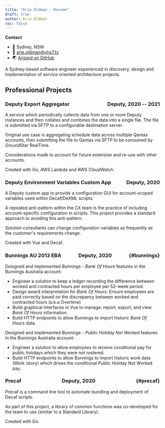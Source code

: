 ```yaml
---
title: "Arie Oldman - Resume"
draft: true
author: Arie Oldman
toc: false
---
```


<style>
h3 {
  display: flex;
  justify-content: space-between;
}

</style>

<span class="resume-cv">

<span id="contact-details">

<strong>Contact</strong>

* 🏡 Sydney, NSW
* 📧 arie.oldman@vhs7.tv
* 🌏 [Arizard on GitHub](https://github.com/Arizard)

</span>

<span class="has-text-centered">

A Sydney-based software engineer experienced in discovery, design and
implementation of service oriented architecture projects.

</span>

## Professional Projects

### <span>Deputy Export Aggregator</span> <span>Deputy, 2020 -- 2021</span>

A service which periodically collects data from one or more Deputy 
instances and then collates and combines the data into a single file. The file 
is submitted via SFTP to a configurable destination server.

Original use case is aggregating schedule data across multiple Qantas accounts,
then submitting the file to Qantas via SFTP to be consumed by GroundStar 
RealTime.

Considerations made to account for future extension and re-use with other
accounts.

Created with Go, AWS Lambda and AWS CloudWatch.

### <span>Deputy Environment Variables Custom App</span> <span>Deputy, 2020</span>

A Deputy custom app to provide a configuration GUI for account-scoped variables 
used within Decaf/DeXML scripts.

A repeated anti-pattern within the CX team is the practice of including
account-specific configuration in scripts. This project provides a standard
approach to avoiding this anti-pattern.

Solution consultants can change configuration variables as frequently as the
customer's requirements change.

Created with Vue and Decaf.

### <span>Bunnings AU 2013 EBA</span> <span>Deputy, 2020</span> {#bunnings}

Designed and implemented _Bunnings - Bank Of Hours_ features in the Bunnings
Australia account.

* Engineer a solution to keep a ledger recording the difference between 
  worked and contracted hours per employee per 52-week period.
* Design award interpretation for _Bank Of Hours_. Ensure employees are paid
  correctly based on the discrepancy between worked and contracted hours 
  (a.k.a Overtime)
* Build graphical interfaces in Vue to manage, report, export, and view 
  _Bank Of Hours_ information.
* Build HTTP endpoints to allow Bunnings to import historic _Bank Of Hours_ 
  data.

Designed and implemented _Bunnings - Public Holiday Not Worked_ features in
the Bunnings Australia account:

* Engineer a solution to allow employees to receive conditional pay for 
  public holidays which they were not rostered.
* Build HTTP endpoints to allow Bunnings to import historic work data (Work
  istory) which drives the conditional Public Holiday Not Worked pay.

### <span>Precaf</span> <span>Deputy, 2020</span> {#precaf}

Precaf is a command line tool to automate bundling and deployment of Decaf
scripts. 

As part of this project, a library of common functions was co-developed for
the team to use (similar to a Standard Library).

Created with Go.
